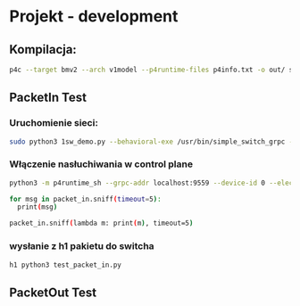 # Projekt - development
## Kompilacja:
```sh
p4c --target bmv2 --arch v1model --p4runtime-files p4info.txt -o out/ struthio.p4
```

## PacketIn Test

### Uruchomienie sieci:
```sh
sudo python3 1sw_demo.py --behavioral-exe /usr/bin/simple_switch_grpc --json out/struthio.json
```

### Włączenie nasłuchiwania w control plane
```sh
python3 -m p4runtime_sh --grpc-addr localhost:9559 --device-id 0 --election-id 0,1 --config p4info.txt,out/struthio.json

for msg in packet_in.sniff(timeout=5):
  print(msg)

packet_in.sniff(lambda m: print(m), timeout=5)
```

### wysłanie z h1 pakietu do switcha
```sh
h1 python3 test_packet_in.py
```

## PacketOut Test

